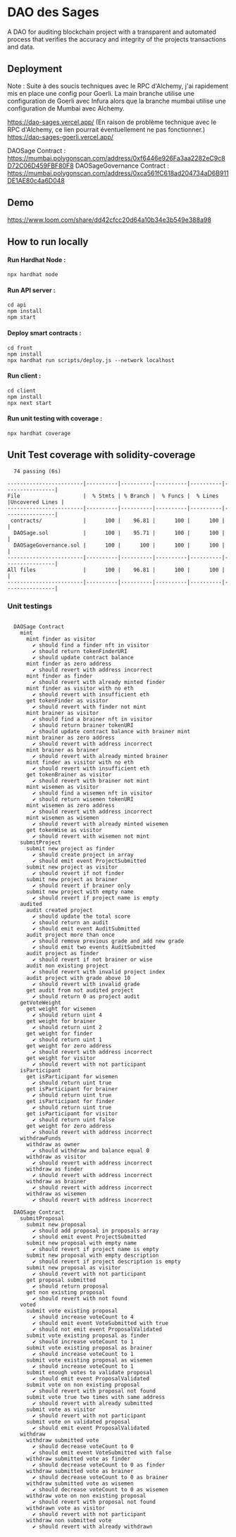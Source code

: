 # DAO des Sages

A DAO for auditing blockchain project with a transparent and automated process that verifies the accuracy and integrity of the projects transactions and data.

## Deployment

Note : Suite à des soucis techniques avec le RPC d'Alchemy, j'ai rapidement mis en place une config pour Goerli. La main branche utilise une configuration de Goerli avec Infura alors que la branche mumbai utilise une configuration de Mumbai avec Alchemy.

https://dao-sages.vercel.app/ (En raison de problème technique avec le RPC d'Alchemy, ce lien pourrait éventuellement ne pas fonctionner.)
https://dao-sages-goerli.vercel.app/

DAOSage Contract : https://mumbai.polygonscan.com/address/0xf6446e926Fa3aa2282eC9c8D72C06D459FBF80F8
DAOSageGovernance Contract : https://mumbai.polygonscan.com/address/0xca561fC618ad204734aD6B911DE1AE80c4a6D048

## Demo
https://www.loom.com/share/dd42cfcc20d64a10b34e3b549e388a98

## How to run locally

#### Run Hardhat Node :
```shell
npx hardhat node
```

#### Run API server :
```shell
cd api
npm install
npm start
```

#### Deploy smart contracts :
```shell
cd front
npm install
npx hardhat run scripts/deploy.js --network localhost
```

#### Run client :
```shell
cd client
npm install
npx next start
```

#### Run unit testing with coverage :
```shell
npx hardhat coverage
```


## Unit Test coverage with solidity-coverage
```shell
  74 passing (6s)

------------------------|----------|----------|----------|----------|----------------|
File                    |  % Stmts | % Branch |  % Funcs |  % Lines |Uncovered Lines |
------------------------|----------|----------|----------|----------|----------------|
 contracts/             |      100 |    96.81 |      100 |      100 |                |
  DAOSage.sol           |      100 |    95.71 |      100 |      100 |                |
  DAOSageGovernance.sol |      100 |      100 |      100 |      100 |                |
------------------------|----------|----------|----------|----------|----------------|
All files               |      100 |    96.81 |      100 |      100 |                |
------------------------|----------|----------|----------|----------|----------------|

```

### Unit testings

```shell

  DAOSage Contract
    mint
      mint finder as visitor
        ✔ should find a finder nft in visitor
        ✔ should return tokenFinderURI
        ✔ should update contract balance
      mint finder as zero address
        ✔ should revert with address incorrect
      mint finder as finder
        ✔ should revert with already minted finder
      mint finder as visitor with no eth
        ✔ should revert with insufficient eth
      get tokenFinder as visitor
        ✔ should revert with finder not mint
      mint brainer as visitor
        ✔ should find a brainer nft in visitor
        ✔ should return brainer tokenURI
        ✔ should update contract balance with brainer mint
      mint brainer as zero address
        ✔ should revert with address incorrect
      mint brainer as brainer
        ✔ should revert with already minted brainer
      mint finder as visitor with no eth
        ✔ should revert with insufficient eth
      get tokenBrainer as visitor
        ✔ should revert with brainer not mint
      mint wisemen as visitor
        ✔ should find a wisemen nft in visitor
        ✔ should return wisemen tokenURI
      mint wisemen as zero address
        ✔ should revert with address incorrect
      mint wisemen as wisemen
        ✔ should revert with already minted wisemen
      get tokenWise as visitor
        ✔ should revert with wisemen not mint
    submitProject
      submit new project as finder
        ✔ should create project in array
        ✔ should emit event ProjectSubmitted
      submit new project as visitor
        ✔ should revert if not finder
      submit new project as brainer
        ✔ should revert if brainer only
      submit new project with empty name
        ✔ should revert if project name is empty
    audited
      audit created project
        ✔ should update the total score
        ✔ should return an audit
        ✔ should emit event AuditSubmitted
      audit project more than once
        ✔ should remove previous grade and add new grade
        ✔ should emit two events AuditSubmitted
      audit project as finder
        ✔ should revert if not brainer or wise
      audit non existing project
        ✔ should revert with invalid project index
      audit project with grade above 10
        ✔ should revert with invalid grade
      get audit from not audited project
        ✔ should return 0 as project audit
    getVoteWeight
      get weight for wisemen
        ✔ should return uint 4
      get weight for brainer
        ✔ should return uint 2
      get weight for finder
        ✔ should return uint 1
      get weight for zero address
        ✔ should revert with address incorrect
      get weight for visitor
        ✔ should revert with not participant
    isParticipant
      get isParticipant for wisemen
        ✔ should return uint true
      get isParticipant for brainer
        ✔ should return uint true
      get isParticipant for finder
        ✔ should return uint true
      get isParticipant for visitor
        ✔ should return uint false
      get weight for zero address
        ✔ should revert with address incorrect
    withdrawFunds
      withdraw as owner
        ✔ should withdraw and balance equal 0
      withdraw as visitor
        ✔ should revert with address incorrect
      withdraw as finder
        ✔ should revert with address incorrect
      withdraw as brainer
        ✔ should revert with address incorrect
      withdraw as wisemen
        ✔ should revert with address incorrect

  DAOSage Contract
    submitProposal
      submit new proposal
        ✔ should add proposal in proposals array
        ✔ should emit event ProjectSubmitted
      submit new proposal with empty name
        ✔ should revert if project name is empty
      submit new proposal with empty description
        ✔ should revert if project description is empty
      submit new proposal as visitor
        ✔ should revert with not participant
      get proposal submitted
        ✔ should return proposal
      get non existing proposal
        ✔ should revert with not found
    voted
      submit vote existing proposal
        ✔ should increase voteCount to 4
        ✔ should emit event VoteSubmitted with true
        ✔ should not emit event ProposalValidated
      submit vote existing proposal as finder
        ✔ should increase voteCount to 1
      submit vote existing proposal as brainer
        ✔ should increase voteCount to 1
      submit vote existing proposal as wisemen
        ✔ should increase voteCount to 1
      submit enough votes to validate proposal
        ✔ should emit event ProposalValidated
      submit vote on non existing proposal
        ✔ should revert with proposal not found
      submit vote true two times with same address
        ✔ should revert with already submitted
      submit vote as visitor
        ✔ should revert with not participant
      submit vote on validated proposal
        ✔ should emit event ProposalValidated
    withdraw
      withdraw submitted vote
        ✔ should decrease voteCount to 0
        ✔ should emit event VoteSubmitted with false
      withdraw submitted vote as finder
        ✔ should decrease voteCount to 0 as finder
      withdraw submitted vote as brainer
        ✔ should decrease voteCount to 0 as brainer
      withdraw submitted vote as wisemen
        ✔ should decrease voteCount to 0 as wisemen
      withdraw vote on non existing proposal
        ✔ should revert with proposal not found
      withdrawn vote as visitor
        ✔ should revert with not participant
      withdraw non submitted vote
        ✔ should revert with already withdrawn


```

